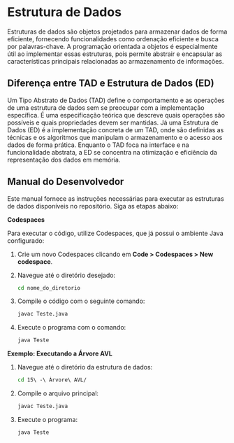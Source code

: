 # Estrutura de Dados

Estruturas de dados são objetos projetados para armazenar dados de forma eficiente, fornecendo funcionalidades como ordenação eficiente e busca por palavras-chave. A programação orientada a objetos é especialmente útil ao implementar essas estruturas, pois permite abstrair e encapsular as características principais relacionadas ao armazenamento de informações.

## Diferença entre TAD e Estrutura de Dados (ED)

Um Tipo Abstrato de Dados (TAD) define o comportamento e as operações de uma estrutura de dados sem se preocupar com a implementação específica. É uma especificação teórica que descreve quais operações são possíveis e quais propriedades devem ser mantidas. Já uma Estrutura de Dados (ED) é a implementação concreta de um TAD, onde são definidas as técnicas e os algoritmos que manipulam o armazenamento e o acesso aos dados de forma prática. Enquanto o TAD foca na interface e na funcionalidade abstrata, a ED se concentra na otimização e eficiência da representação dos dados em memória.

## Manual do Desenvolvedor

Este manual fornece as instruções necessárias para executar as estruturas de dados disponíveis no repositório. Siga as etapas abaixo:

**Codespaces**

Para executar o código, utilize Codespaces, que já possui o ambiente Java configurado:

1. Crie um novo Codespaces clicando em **Code > Codespaces > New codespace**.

2. Navegue até o diretório desejado:
   ```bash
   cd nome_do_diretorio
   ```

3. Compile o código com o seguinte comando:
   ```bash
   javac Teste.java
   ```

4. Execute o programa com o comando:
   ```bash
   java Teste
   ```

**Exemplo: Executando a Árvore AVL**

1. Navegue até o diretório da estrutura de dados:
   ```bash
   cd 15\ -\ Árvore\ AVL/
   ```

2. Compile o arquivo principal:
   ```bash
   javac Teste.java
   ```

3. Execute o programa:
   ```bash
   java Teste
   ```
